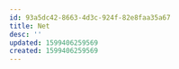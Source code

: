 ```yaml
---
id: 93a5dc42-8663-4d3c-924f-82e8faa35a67
title: Net
desc: ''
updated: 1599406259569
created: 1599406259569
---
```


